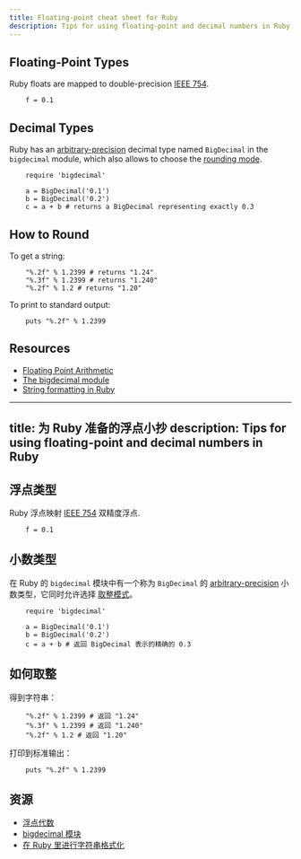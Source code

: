 ```yaml
--- 
title: Floating-point cheat sheet for Ruby
description: Tips for using floating-point and decimal numbers in Ruby
--- 
```


Floating-Point Types
--------
Ruby floats are mapped to double-precision [IEEE 754](/formats/fp/).

		f = 0.1 

Decimal Types
-------------
Ruby has an [arbitrary-precision](/formats/exact/) decimal type named <code>BigDecimal</code> in the <code>bigdecimal</code> module, which also allows to choose the [rounding mode](/errors/rounding/).

		require 'bigdecimal'

		a = BigDecimal('0.1')
		b = BigDecimal('0.2')
		c = a + b # returns a BigDecimal representing exactly 0.3

How to Round
------------
To get a string:

		"%.2f" % 1.2399 # returns "1.24"
		"%.3f" % 1.2399 # returns "1.240"
		"%.2f" % 1.2 # returns "1.20"
		
To print to standard output:

		puts "%.2f" % 1.2399
		
Resources 
---------
* [Floating Point Arithmetic](http://www.ruby-doc.org/core-2.1.2/Float.html)
* [The bigdecimal module](http://www.ruby-doc.org/stdlib-2.1.2/libdoc/bigdecimal/rdoc/index.html)
* [String formatting in Ruby](http://www.ruby-doc.org/core-2.1.2/String.html)


--- 
title: 为 Ruby 准备的浮点小抄
description: Tips for using floating-point and decimal numbers in Ruby
--- 

浮点类型
--------
Ruby 浮点映射 [IEEE 754](/formats/fp/) 双精度浮点.

		f = 0.1 

小数类型
-------------
在 Ruby 的 <code>bigdecimal</code> 模块中有一个称为 <code>BigDecimal</code> 的 [arbitrary-precision](/formats/exact/) 小数类型，它同时允许选择 [取整模式](/errors/rounding/)。

		require 'bigdecimal'

		a = BigDecimal('0.1')
		b = BigDecimal('0.2')
		c = a + b # 返回 BigDecimal 表示的精确的 0.3

如何取整
------------
得到字符串：

		"%.2f" % 1.2399 # 返回 "1.24"
		"%.3f" % 1.2399 # 返回 "1.240"
		"%.2f" % 1.2 # 返回 "1.20"

打印到标准输出：

		puts "%.2f" % 1.2399

资源
---------
* [浮点代数](http://www.ruby-doc.org/core-2.1.2/Float.html)
* [bigdecimal 模块](http://www.ruby-doc.org/stdlib-2.1.2/libdoc/bigdecimal/rdoc/index.html)
* [在 Ruby 里进行字符串格式化](http://www.ruby-doc.org/core-2.1.2/String.html)
